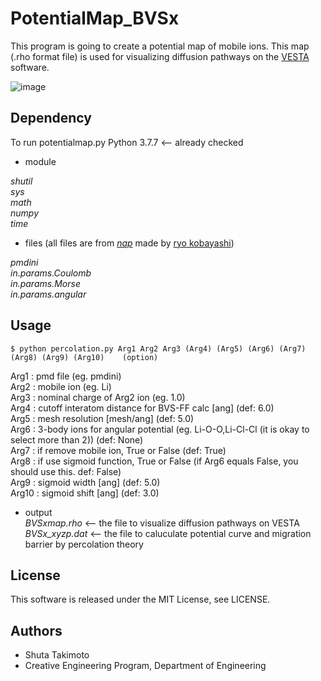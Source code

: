 # PotentialMap_BVSx
This program is going to create a potential map of mobile ions. This map (.rho format file) is used for visualizing diffusion pathways on the [VESTA](http://jp-minerals.org/vesta/en/) software.

![image](https://user-images.githubusercontent.com/80811293/125252205-0dd78f00-e333-11eb-8948-4f84d0c87178.png)


## Dependency
To run potentialmap.py
Python 3.7.7  <-- already checked
- module

_shutil_  
_sys_  
_math_  
_numpy_  
_time_

- files (all files are from [_nap_](https://github.com/ryokbys/nap) made by [ryo kobayashi](https://github.com/ryokbys))

_pmdini_  
_in.params.Coulomb_  
_in.params.Morse_  
_in.params.angular_


## Usage
```
$ python percolation.py Arg1 Arg2 Arg3 (Arg4) (Arg5) (Arg6) (Arg7) (Arg8) (Arg9) (Arg10)    (option)
```

Arg1    : pmd file (eg. pmdini)  
Arg2    : mobile ion (eg. Li)  
Arg3    : nominal charge of Arg2 ion (eg. 1.0)  
Arg4    : cutoff interatom distance for BVS-FF calc [ang] (def: 6.0)  
Arg5    : mesh resolution [mesh/ang] (def: 5.0)  
Arg6    : 3-body ions for angular potential (eg. Li-O-O,Li-Cl-Cl (it is okay to select more than 2))  (def: None)  
Arg7    : if remove mobile ion, True or False (def: True)  
Arg8    : if use sigmoid function, True or False (if Arg6 equals False, you should use this.  def: False)  
Arg9    : sigmoid width [ang] (def: 5.0)  
Arg10   : sigmoid shift [ang] (def: 3.0)

- output  
_BVSxmap.rho_  <--  the file to visualize diffusion pathways on VESTA  
_BVSx_xyzp.dat_  <--  the file to caluculate potential curve and migration barrier by percolation theory


## License
This software is released under the MIT License, see LICENSE.

## Authors
- Shuta Takimoto
- Creative Engineering Program, Department of Engineering
